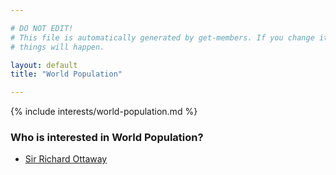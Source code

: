```yaml
---

# DO NOT EDIT!
# This file is automatically generated by get-members. If you change it, bad
# things will happen.

layout: default
title: "World Population"

---
```


{% include interests/world-population.md %}

### Who is interested in World Population?


* [Sir Richard Ottaway](/members/sir-richard-ottaway.html)
